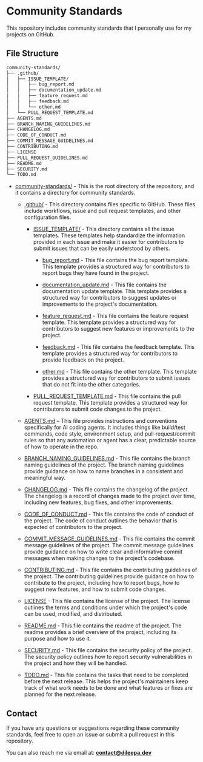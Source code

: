 # Community Standards

This repository includes community standards that I personally use for my projects on GitHub.

## File Structure

```markdown
community-standards/
├── .github/
│   ├── ISSUE_TEMPLATE/
│   │   ├── bug_report.md
│   │   ├── documentation_update.md
│   │   ├── feature_request.md
│   │   ├── feedback.md
│   │   └── other.md
│   └── PULL_REQUEST_TEMPLATE.md
├── AGENTS.md
├── BRANCH_NAMING_GUIDELINES.md
├── CHANGELOG.md
├── CODE_OF_CONDUCT.md
├── COMMIT_MESSAGE_GUIDELINES.md
├── CONTRIBUTING.md
├── LICENSE
├── PULL_REQUEST_GUIDELINES.md
├── README.md
├── SECURITY.md
└── TODO.md
```

- [community-standards/](https://github.com/dileepadev/community-standards/) - This is the root directory of the repository, and it contains a directory for community standards.

  - [.github/](https://github.com/dileepadev/community-standards/tree/main/.github) - This directory contains files specific to GitHub. These files include workflows, issue and pull request templates, and other configuration files.

    - [ISSUE_TEMPLATE/](https://github.com/dileepadev/community-standards/tree/main/.github/ISSUE_TEMPLATE) - This directory contains all the issue templates. These templates help standardize the information provided in each issue and make it easier for contributors to submit issues that can be easily understood by others.

      - [bug_report.md](https://github.com/dileepadev/community-standards/blob/main/.github/ISSUE_TEMPLATE/bug_report.md) - This file contains the bug report template. This template provides a structured way for contributors to report bugs they have found in the project.

      - [documentation_update.md](https://github.com/dileepadev/community-standards/blob/main/.github/ISSUE_TEMPLATE/documentation_update.md) - This file contains the documentation update template. This template provides a structured way for contributors to suggest updates or improvements to the project's documentation.

      - [feature_request.md](https://github.com/dileepadev/community-standards/blob/main/.github/ISSUE_TEMPLATE/feature_request.md) - This file contains the feature request template. This template provides a structured way for contributors to suggest new features or improvements to the project.

      - [feedback.md](https://github.com/dileepadev/community-standards/blob/main/.github/ISSUE_TEMPLATE/feedback.md) - This file contains the feedback template. This template provides a structured way for contributors to provide feedback on the project.

      - [other.md](https://github.com/dileepadev/community-standards/blob/main/.github/ISSUE_TEMPLATE/other.md) - This file contains the other template. This template provides a structured way for contributors to submit issues that do not fit into the other categories.

    - [PULL_REQUEST_TEMPLATE.md](https://github.com/dileepadev/community-standards/blob/main/.github/PULL_REQUEST_TEMPLATE.md) - This file contains the pull request template. This template provides a structured way for contributors to submit code changes to the project.

  - [AGENTS.md](https://github.com/dileepadev/community-standards/blob/main/AGENTS.md) – This file provides instructions and conventions specifically for AI coding agents. It includes things like build/test commands, code style, environment setup, and pull‑request/commit rules so that any automation or agent has a clear, predictable source of how to operate in the repo.

  - [BRANCH_NAMING_GUIDELINES.md](https://github.com/dileepadev/community-standards/blob/main/BRANCH_NAMING_GUIDELINES.md) - This file contains the branch naming guidelines of the project. The branch naming guidelines provide guidance on how to name branches in a consistent and meaningful way.

  - [CHANGELOG.md](https://github.com/dileepadev/community-standards/blob/main/CHANGELOG.md) - This file contains the changelog of the project. The changelog is a record of changes made to the project over time, including new features, bug fixes, and other improvements.

  - [CODE_OF_CONDUCT.md](https://github.com/dileepadev/community-standards/blob/main/CODE_OF_CONDUCT.md) - This file contains the code of conduct of the project. The code of conduct outlines the behavior that is expected of contributors to the project.

  - [COMMIT_MESSAGE_GUIDELINES.md](https://github.com/dileepadev/community-standards/blob/main/COMMIT_MESSAGE_GUIDELINES.md) - This file contains the commit message guidelines of the project. The commit message guidelines provide guidance on how to write clear and informative commit messages when making changes to the project's codebase.

  - [CONTRIBUTING.md](https://github.com/dileepadev/community-standards/blob/main/CONTRIBUTING.md) - This file contains the contributing guidelines of the project. The contributing guidelines provide guidance on how to contribute to the project, including how to report bugs, how to suggest new features, and how to submit code changes.

  - [LICENSE](https://github.com/dileepadev/community-standards/blob/main/LICENSE) - This file contains the license of the project. The license outlines the terms and conditions under which the project's code can be used, modified, and distributed.

  - [README.md](https://github.com/dileepadev/community-standards/blob/main/README.md) - This file contains the readme of the project. The readme provides a brief overview of the project, including its purpose and how to use it.

  - [SECURITY.md](https://github.com/dileepadev/community-standards/blob/main/SECURITY.md) - This file contains the security policy of the project. The security policy outlines how to report security vulnerabilities in the project and how they will be handled.

  - [TODO.md](https://github.com/dileepadev/community-standards/blob/main/TODO.md) - This file contains the tasks that need to be completed before the next release. This helps the project's maintainers keep track of what work needs to be done and what features or fixes are planned for the next release.

## Contact

If you have any questions or suggestions regarding these community standards, feel free to open an issue or submit a pull request in this repository.

You can also reach me via email at: **<contact@dileepa.dev>**
